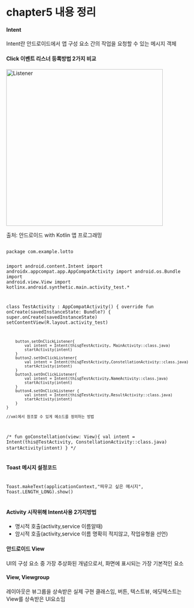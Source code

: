 <h1>chapter5 내용 정리</h1>

<h4>Intent</h4>
<p>Intent란 안드로이드에서 앱 구성 요소 간의 작업을 요청할 수 있는 메시지 객체</p>

<h4>Click 이벤트 리스너 등록방법 2가지 비교</h4>
<img width="418" alt="Listener" src="https://user-images.githubusercontent.com/24909625/90487722-d2116500-e175-11ea-992f-8f31912aa0b2.PNG">
<p>출처: 안드로이드 with Kotlin 앱 프로그래밍</p>
<pre>
<code>
package com.example.lotto

import android.content.Intent
import androidx.appcompat.app.AppCompatActivity
import android.os.Bundle
import android.view.View
import kotlinx.android.synthetic.main.activity_test.*

class TestActivity : AppCompatActivity() {
    override fun onCreate(savedInstanceState: Bundle?) {
        super.onCreate(savedInstanceState)
        setContentView(R.layout.activity_test)

        button.setOnClickListener{
            val intent = Intent(this@TestActivity, MainActivity::class.java)
            startActivity(intent)
        }
        button2.setOnClickListener{
            val intent = Intent(this@TestActivity,ConstellationActivity::class.java)
            startActivity(intent)
        }
        button3.setOnClickListener{
            val intent = Intent(this@TestActivity,NameActivity::class.java)
            startActivity(intent)
        }
        button4.setOnClickListener {
            val intent = Intent(this@TestActivity,ResultActivity::class.java)
            startActivity(intent)
        }
    }

    //xml에서 참조할 수 있게 메소드를 정의하는 방법
/*
    fun goConstellation(view: View){
        val intent = Intent(this@TestActivity, ConstellationActivity::class.java)
        startActivity(intent)
    }
    */
</code>
</pre>

<h4>Toast 메시지 설정코드</h4>
<pre>
<code>
Toast.makeText(applicationContext,"띄우고 싶은 메시지", Toast.LENGTH_LONG).show()
</code>
</pre>

<h4>Activity 시작위해 Intent사용 2가지방법</h4>
<ul>
<li>명시적 호출(activity,service 이름알때)</li>
<li>암시적 호출(activity,service 이름 명확히 적지않고, 작업유형을 선언)</li>
</ul>

<h4>안드로이드 View</h4>
<p>UI의 구성 요소 중 가장 추상화된 개념으로서, 화면에 표시되는 가장 기본적인 요소</p>

<h4>View, Viewgroup</h4>
<p>레이아웃은 뷰그룹을 상속받은 실제 구현 클래스임, 버튼, 텍스트뷰, 에딧텍스트는 View를 상속받은 UI요소임</p>